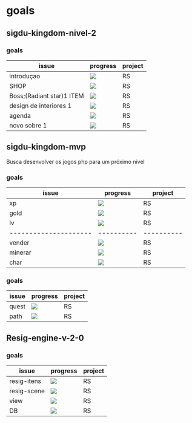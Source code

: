 
# goals 

## sigdu-kingdom-nivel-2

### goals 
|  issue                |       progress   |  project   |
| --------------------- | ---------- | ---------- |
| introduçao     | ![](https://us-central1-progress-markdown.cloudfunctions.net/progress/3)             |  RS      |
| SHOP     | ![](https://us-central1-progress-markdown.cloudfunctions.net/progress/0)             |  RS     |
| Boss;(Radiant star)1 ITEM | ![](https://us-central1-progress-markdown.cloudfunctions.net/progress/30)            |  RS     |
| design de interiores 1 | ![](https://us-central1-progress-markdown.cloudfunctions.net/progress/0)           |  RS     |
| agenda | ![](https://us-central1-progress-markdown.cloudfunctions.net/progress/0)           |  RS     |
| novo sobre 1 | ![](https://us-central1-progress-markdown.cloudfunctions.net/progress/0)           |  RS     |


## sigdu-kingdom-mvp
Busca desenvolver os jogos php para um próximo nivel   

### goals 
|  issue                |       progress   |  project   |
| --------------------- | ---------- | ---------- |
| xp     | ![](https://us-central1-progress-markdown.cloudfunctions.net/progress/100)             |  RS      |
| gold     | ![](https://us-central1-progress-markdown.cloudfunctions.net/progress/100)             |  RS     |
| lv | ![](https://us-central1-progress-markdown.cloudfunctions.net/progress/100)            |  RS     |
| --------------------- | ---------- | ---------- |
| vender    | ![](https://us-central1-progress-markdown.cloudfunctions.net/progress/100)             |  RS      |
| minerar    | ![](https://us-central1-progress-markdown.cloudfunctions.net/progress/100)             |  RS     |
| char  | ![](https://us-central1-progress-markdown.cloudfunctions.net/progress/100)           |  RS     |



### goals 
|  issue                |       progress   |  project   |
| --------------------- | ---------- | ---------- |
| quest | ![](https://us-central1-progress-markdown.cloudfunctions.net/progress/50)            |  RS     |
| path  | ![](https://us-central1-progress-markdown.cloudfunctions.net/progress/50)           |  RS     |

## Resig-engine-v-2-0

### goals 
|  issue                |       progress   |  project   |
| --------------------- | ---------- | ---------- |
| resig-itens     | ![](https://us-central1-progress-markdown.cloudfunctions.net/progress/0)             |  RS      |
| resig-scene     | ![](https://us-central1-progress-markdown.cloudfunctions.net/progress/0)             |  RS     |
| view  | ![](https://us-central1-progress-markdown.cloudfunctions.net/progress/0)             |  RS     |
| DB  | ![](https://us-central1-progress-markdown.cloudfunctions.net/progress/0)            |  RS     |

